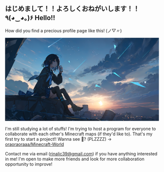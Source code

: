 ## はじめまして！！よろしくおねがいします！！٩(◕‿◕｡)۶ Hello!!

How did you find a precious profile page like this! (ノ▽〃)

![main page photo](/Assets/Profilemd_Mainpage.png)

I'm still studying a lot of stuffs! I'm trying to host a program for everyone to collaborate with each other's Minecraft maps (if they'd like to). That's my first try to start a project!! Wanna see 👀? (PLZZZZ) -> [oraoraoraaa/Minecraft-World](https://github.com/oraoraoraaa/Minecraft-Worlds)

Contact me via email (rinalic39@gmail.com) if you have anything interested in me! I'm open to make more friends and look for more collaboration opportunity to improve!




<!--
**oraoraoraaa/oraoraoraaa** is a ✨ _special_ ✨ repository because its `README.md` (this file) appears on your GitHub profile.

Here are some ideas to get you started:

- 🔭 I’m currently working on ...
- 🌱 I’m currently learning ...
- 👯 I’m looking to collaborate on ...
- 🤔 I’m looking for help with ...
- 💬 Ask me about ...
- 📫 How to reach me: ...
- 😄 Pronouns: ...
- ⚡ Fun fact: ...
-->
